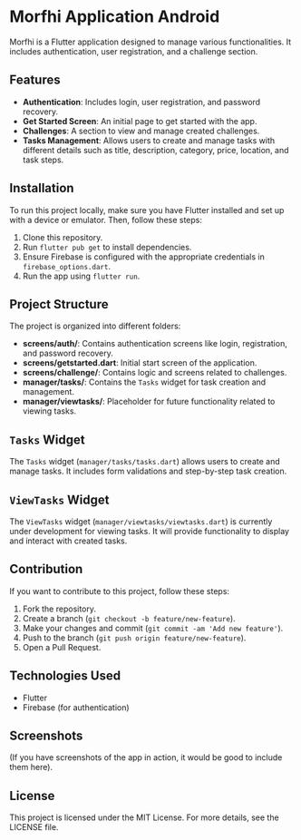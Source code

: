 # Morfhi Application Android

Morfhi is a Flutter application designed to manage various functionalities. It includes authentication, user registration, and a challenge section.

## Features

- **Authentication**: Includes login, user registration, and password recovery.
- **Get Started Screen**: An initial page to get started with the app.
- **Challenges**: A section to view and manage created challenges.
- **Tasks Management**: Allows users to create and manage tasks with different details such as title, description, category, price, location, and task steps.

## Installation

To run this project locally, make sure you have Flutter installed and set up with a device or emulator. Then, follow these steps:

1. Clone this repository.
2. Run `flutter pub get` to install dependencies.
3. Ensure Firebase is configured with the appropriate credentials in `firebase_options.dart`.
4. Run the app using `flutter run`.

## Project Structure

The project is organized into different folders:

- **screens/auth/**: Contains authentication screens like login, registration, and password recovery.
- **screens/getstarted.dart**: Initial start screen of the application.
- **screens/challenge/**: Contains logic and screens related to challenges.
- **manager/tasks/**: Contains the `Tasks` widget for task creation and management.
- **manager/viewtasks/**: Placeholder for future functionality related to viewing tasks.

## `Tasks` Widget

The `Tasks` widget (`manager/tasks/tasks.dart`) allows users to create and manage tasks. It includes form validations and step-by-step task creation.

## `ViewTasks` Widget

The `ViewTasks` widget (`manager/viewtasks/viewtasks.dart`) is currently under development for viewing tasks. It will provide functionality to display and interact with created tasks.

## Contribution

If you want to contribute to this project, follow these steps:

1. Fork the repository.
2. Create a branch (`git checkout -b feature/new-feature`).
3. Make your changes and commit (`git commit -am 'Add new feature'`).
4. Push to the branch (`git push origin feature/new-feature`).
5. Open a Pull Request.

## Technologies Used

- Flutter
- Firebase (for authentication)

## Screenshots

(If you have screenshots of the app in action, it would be good to include them here).

## License

This project is licensed under the MIT License. For more details, see the LICENSE file.
